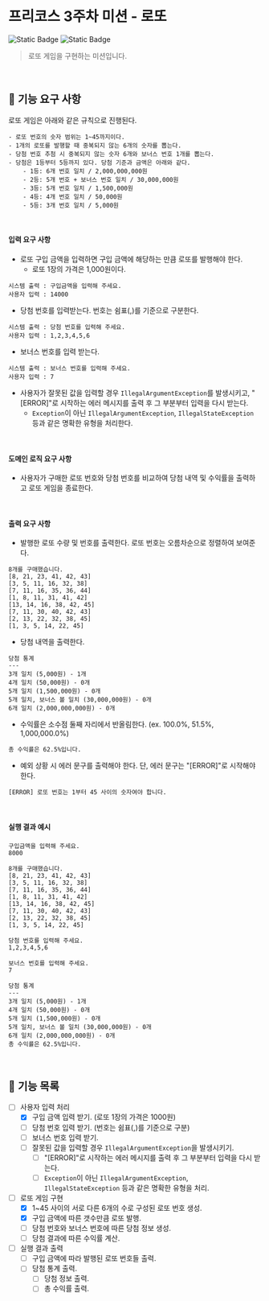 # 프리코스 3주차 미션 - 로또

![Static Badge](https://img.shields.io/badge/precourse-week3-<color>)
![Static Badge](https://img.shields.io/badge/version-1.0.0-informational)


> 로또 게임을 구현하는 미션입니다.

<br/>

## 🚀 기능 요구 사항

로또 게임은 아래와 같은 규칙으로 진행된다.

```
- 로또 번호의 숫자 범위는 1~45까지이다.
- 1개의 로또를 발행할 때 중복되지 않는 6개의 숫자를 뽑는다.
- 당첨 번호 추첨 시 중복되지 않는 숫자 6개와 보너스 번호 1개를 뽑는다.
- 당첨은 1등부터 5등까지 있다. 당첨 기준과 금액은 아래와 같다.
    - 1등: 6개 번호 일치 / 2,000,000,000원
    - 2등: 5개 번호 + 보너스 번호 일치 / 30,000,000원
    - 3등: 5개 번호 일치 / 1,500,000원
    - 4등: 4개 번호 일치 / 50,000원
    - 5등: 3개 번호 일치 / 5,000원
```

<br/>

#### 입력 요구 사항

- 로또 구입 금액을 입력하면 구입 금액에 해당하는 만큼 로또를 발행해야 한다.
  - 로또 1장의 가격은 1,000원이다.

```
시스템 출력 : 구입금액을 입력해 주세요.
사용자 입력 : 14000
```

- 당첨 번호를 입력받는다. 번호는 쉼표(,)를 기준으로 구분한다.

```
시스템 출력 : 당첨 번호를 입력해 주세요.
사용자 입력 : 1,2,3,4,5,6
```

- 보너스 번호를 입력 받는다.

```
시스템 출력 : 보너스 번호를 입력해 주세요.
사용자 입력 : 7
```

- 사용자가 잘못된 값을 입력할 경우 `IllegalArgumentException`를 발생시키고, "[ERROR]"로 시작하는 에러 메시지를 출력 후 그 부분부터 입력을 다시 받는다.
  - `Exception`이 아닌 `IllegalArgumentException`, `IllegalStateException` 등과 같은 명확한 유형을 처리한다.

<br/>

#### 도메인 로직 요구 사항

- 사용자가 구매한 로또 번호와 당첨 번호를 비교하여 당첨 내역 및 수익률을 출력하고 로또 게임을 종료한다.

<br/>

#### 출력 요구 사항

- 발행한 로또 수량 및 번호를 출력한다. 로또 번호는 오름차순으로 정렬하여 보여준다.

```
8개를 구매했습니다.
[8, 21, 23, 41, 42, 43] 
[3, 5, 11, 16, 32, 38] 
[7, 11, 16, 35, 36, 44] 
[1, 8, 11, 31, 41, 42] 
[13, 14, 16, 38, 42, 45] 
[7, 11, 30, 40, 42, 43] 
[2, 13, 22, 32, 38, 45] 
[1, 3, 5, 14, 22, 45]
```

- 당첨 내역을 출력한다.

```
당첨 통계
---
3개 일치 (5,000원) - 1개
4개 일치 (50,000원) - 0개
5개 일치 (1,500,000원) - 0개
5개 일치, 보너스 볼 일치 (30,000,000원) - 0개
6개 일치 (2,000,000,000원) - 0개
```

- 수익률은 소수점 둘째 자리에서 반올림한다. (ex. 100.0%, 51.5%, 1,000,000.0%)

```
총 수익률은 62.5%입니다.
```

- 예외 상황 시 에러 문구를 출력해야 한다. 단, 에러 문구는 "[ERROR]"로 시작해야 한다.

```
[ERROR] 로또 번호는 1부터 45 사이의 숫자여야 합니다.
```

<br/>

#### 실행 결과 예시

```
구입금액을 입력해 주세요.
8000

8개를 구매했습니다.
[8, 21, 23, 41, 42, 43] 
[3, 5, 11, 16, 32, 38] 
[7, 11, 16, 35, 36, 44] 
[1, 8, 11, 31, 41, 42] 
[13, 14, 16, 38, 42, 45] 
[7, 11, 30, 40, 42, 43] 
[2, 13, 22, 32, 38, 45] 
[1, 3, 5, 14, 22, 45]

당첨 번호를 입력해 주세요.
1,2,3,4,5,6

보너스 번호를 입력해 주세요.
7

당첨 통계
---
3개 일치 (5,000원) - 1개
4개 일치 (50,000원) - 0개
5개 일치 (1,500,000원) - 0개
5개 일치, 보너스 볼 일치 (30,000,000원) - 0개
6개 일치 (2,000,000,000원) - 0개
총 수익률은 62.5%입니다.
```

<br/>

## 🎯 기능 목록

- [ ] 사용자 입력 처리
  - [x] 구입 금액 입력 받기. (로또 1장의 가격은 1000원)
  - [ ] 당첨 번호 입력 받기. (번호는 쉼표(,)를 기준으로 구분)
  - [ ] 보너스 번호 입력 받기.
  - [ ] 잘못된 값을 입력할 경우 `IllegalArgumentException`을 발생시키기.
    - [ ] "[ERROR]"로 시작하는 에러 메시지를 출력 후 그 부분부터 입력을 다시 받는다.
    - [ ] `Exception`이 아닌 `IllegalArgumentException`, `IllegalStateException` 등과 같은 명확한 유형을 처리.
- [ ] 로또 게임 구현
  - [x] 1~45 사이의 서로 다른 6개의 수로 구성된 로또 번호 생성.
  - [x] 구입 금액에 따른 갯수만큼 로또 발행.
  - [ ] 당첨 번호와 보너스 번호에 따른 당첨 정보 생성.
  - [ ] 당첨 결과에 따른 수익률 계산.
- [ ] 실행 결과 출력
  - [ ] 구입 금액에 따라 발행된 로또 번호들 출력.
  - [ ] 당첨 통계 출력.
    - [ ] 당첨 정보 출력.
    - [ ] 총 수익률 출력.